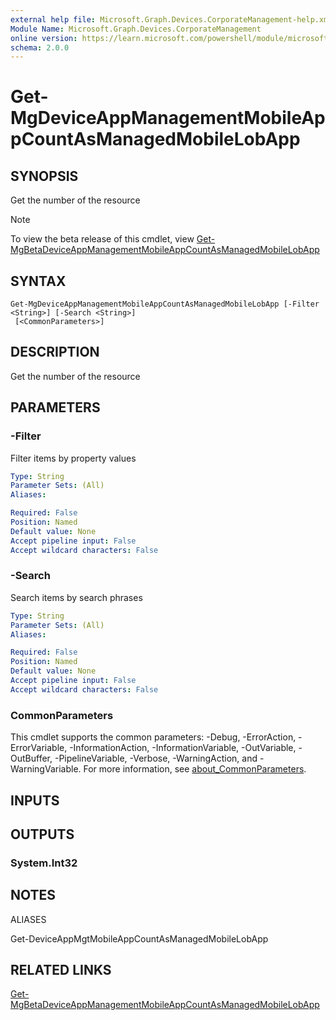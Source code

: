 ```yaml
---
external help file: Microsoft.Graph.Devices.CorporateManagement-help.xml
Module Name: Microsoft.Graph.Devices.CorporateManagement
online version: https://learn.microsoft.com/powershell/module/microsoft.graph.devices.corporatemanagement/get-mgdeviceappmanagementmobileappcountasmanagedmobilelobapp
schema: 2.0.0
---
```


# Get-MgDeviceAppManagementMobileAppCountAsManagedMobileLobApp

## SYNOPSIS
Get the number of the resource

> [!NOTE]
> To view the beta release of this cmdlet, view [Get-MgBetaDeviceAppManagementMobileAppCountAsManagedMobileLobApp](/powershell/module/Microsoft.Graph.Beta.Applications/Get-MgBetaDeviceAppManagementMobileAppCountAsManagedMobileLobApp?view=graph-powershell-beta)

## SYNTAX

```
Get-MgDeviceAppManagementMobileAppCountAsManagedMobileLobApp [-Filter <String>] [-Search <String>]
 [<CommonParameters>]
```

## DESCRIPTION
Get the number of the resource

## PARAMETERS

### -Filter
Filter items by property values

```yaml
Type: String
Parameter Sets: (All)
Aliases:

Required: False
Position: Named
Default value: None
Accept pipeline input: False
Accept wildcard characters: False
```

### -Search
Search items by search phrases

```yaml
Type: String
Parameter Sets: (All)
Aliases:

Required: False
Position: Named
Default value: None
Accept pipeline input: False
Accept wildcard characters: False
```

### CommonParameters
This cmdlet supports the common parameters: -Debug, -ErrorAction, -ErrorVariable, -InformationAction, -InformationVariable, -OutVariable, -OutBuffer, -PipelineVariable, -Verbose, -WarningAction, and -WarningVariable. For more information, see [about_CommonParameters](http://go.microsoft.com/fwlink/?LinkID=113216).

## INPUTS

## OUTPUTS

### System.Int32
## NOTES

ALIASES

Get-DeviceAppMgtMobileAppCountAsManagedMobileLobApp

## RELATED LINKS
[Get-MgBetaDeviceAppManagementMobileAppCountAsManagedMobileLobApp](/powershell/module/Microsoft.Graph.Beta.Applications/Get-MgBetaDeviceAppManagementMobileAppCountAsManagedMobileLobApp?view=graph-powershell-beta)

